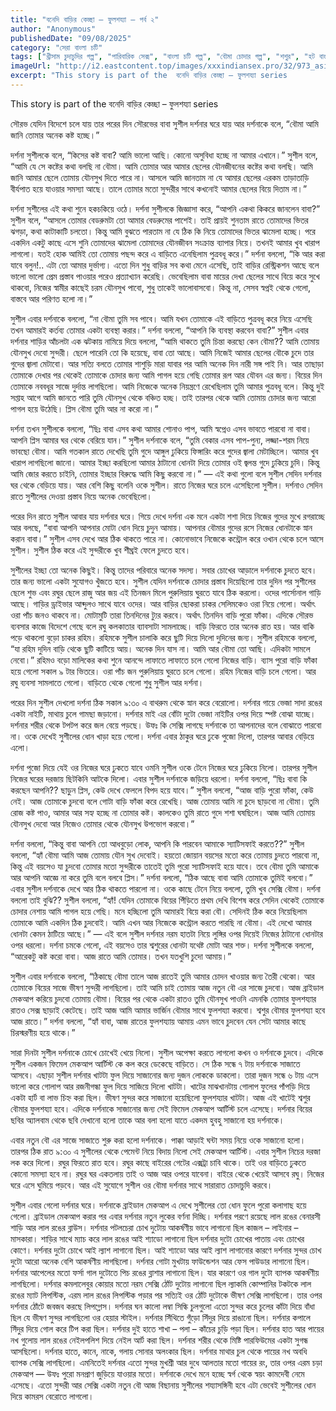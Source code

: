 ```yaml
---
title: "বনেদি বাড়ির কেচ্ছা – ফুলশয্যা – পর্ব ২"
author: "Anonymous"
publishedDate: "09/08/2025"
category: "সেরা বাংলা চটি"
tags: ["থ্রীসাম চুদাচুদির গল্প", "পারিবারিক সেক্স", "বাংলা চটি গল্প", "বৌমা চোদার গল্প", "শশুর", "হট বাংলা চটি"]
imageUrl: "http://i2.eastcontent.top/images/xxxindiansex.pro/32/973_asian.jpg"
excerpt: "This story is part of the  বনেদি বাড়ির কেচ্ছা – ফুলশয্যা series             সৌরভ যেদিন বিদেশে চলে যায় তার পরের দিন সৌরভের বাবা সুশীল দর্শনার ঘরে যায় আর দর্শনাকে বলে, “বৌমা আমি জানি তোমার অনেক কষ্ট হচ্..."
---
```


This story is part of the 
বনেদি বাড়ির কেচ্ছা – ফুলশয্যা series












সৌরভ যেদিন বিদেশে চলে যায় তার পরের দিন সৌরভের বাবা সুশীল দর্শনার ঘরে যায় আর দর্শনাকে বলে, “বৌমা আমি জানি তোমার অনেক কষ্ট হচ্ছে।”


দর্শনা সুশীলকে বলে, “কিসের কষ্ট বাবা? আমি ভালো আছি। কোনো অসুবিধা হচ্ছে না আমার এখানে।” সুশীল বলে, “আমি যে সে কষ্টের কথা বলছি না বৌমা। আমি তোমার আর আমার ছেলের যৌনজীবনের কষ্টের কথা বলছি। আমি জানি আমার ছেলে তোমায় যৌনসুখ দিতে পারে না। আসলে আমি জানতাম না যে আমার ছেলের এরকম তাড়াতাড়ি বীর্যপাত হয়ে যাওয়ার সমস্যা আছে। তালে তোমার মতো সুন্দরীর সাথে কখনোই আমার ছেলের বিয়ে দিতাম না।”


দর্শনা সুশীলের এই কথা শুনে হকচকিয়ে ওঠে। দর্শনা সুশীলকে জিজ্ঞাসা করে, “আপনি একথা কিকরে জানলেন বাবা?” সুশীল বলে, “আসলে তোমার বেডরুমটা তো আমার বেডরুমের পাশেই। তাই প্রায়ই শুনতাম রাতে তোমাদের ভিতর ঝগড়া, কথা কাটাকাটি চলতো। কিন্তু আমি বুঝতে পারতাম না যে ঠিক কি নিয়ে তোমাদের ভিতর ঝামেলা হচ্ছে। পরে একদিন একটু কাছে এসে শুনি তোমাদের ঝামেলা তোমাদের যৌনজীবন সংক্রান্ত ব্যাপার নিয়ে। তখনই আমার খুব খারাপ লাগলো। যতই হোক আমিই তো তোমায় পছন্দ করে এ বাড়িতে এনেছিলাম পুত্রবধূ করে।” দর্শনা বললো, “কি আর করা যাবে বলুন!.. এটা তো আমার দুর্ভাগ্য। এতো দিন শুধু বাড়ির সব কথা মেনে এসেছি, তাই বাড়ির রেস্ট্রিকশন আছে বলে ভালো ভালো প্রেম প্রস্তাব পাওয়ার পরেও প্রত্যাখ্যান করেছি। ভেবেছিলাম বাবা মায়ের দেখা ছেলের সাথে বিয়ে করে সুখে থাকবো, নিজের স্বামীর কাছেই চরম যৌনসুখ পাবো, শুধু তাকেই ভালোবাসবো। কিন্তু না, সেসব স্বপ্নই থেকে গেলো, বাস্তবে আর পরিণত হলো না।”


সুশীল এবার দর্শনাকে বললো, “না বৌমা তুমি সব পাবে। আমি যখন তোমাকে এই বাড়িতে পুত্রবধূ করে নিয়ে এসেছি তখন আমারই কর্তব্য তোমার একটা ব্যবস্থা করার।” দর্শনা বললো, “আপনি কি ব্যবস্থা করবেন বাবা?” সুশীল এবার দর্শনার শাড়ির আঁচলটা এক ঝটকায় নামিয়ে দিয়ে বললো, “আমি থাকতে তুমি চিন্তা করছো কেন বৌমা?? আমি তোমায় যৌনসুখ দেবো সুন্দরী। ছেলে পারেনি তো কি হয়েছে, বাবা তো আছে। আমি নিজেই আমার ছেলের বৌকে চুদে তার গুদের জ্বালা মেটাবো। আর সত্যি বলতে তোমার শাশুড়ি মারা যাবার পর আমি অনেক দিন নারী সঙ্গ পাই নি। আর তাছাড়া তোমাকে দেখার পর থেকেই তোমাকে চোদার জন্য আমি পাগল হয়ে গেছি তোমার রূপ আর যৌবন এর জন্য। বিয়ের দিন তোমাকে নববধূর সাজে দুর্দান্ত লাগছিলো। আমি নিজেকে অনেক নিয়ন্ত্রণে রেখেছিলাম তুমি আমার পুত্রবধূ বলে। কিন্তু দুই সপ্তাহ আগে আমি জানতে পারি তুমি যৌনসুখ থেকে বঞ্চিত হচ্ছ। তাই তারপর থেকে আমি তোমায় চোদার জন্য আরো পাগল হয়ে উঠেছি। প্লিস বৌমা তুমি আর না করো না।”


দর্শনা তখন সুশীলকে বললো, “ছিঃ বাবা এসব কথা আমার শোনাও পাপ, আমি স্বপ্নেও এসব ভাবতে পারবো না বাবা। আপনি প্লিস আমার ঘর থেকে বেরিয়ে যান।” সুশীল দর্শনাকে বলে, “তুমি বেকার এসব পাপ-পুন্য, লজ্জা-শরম নিয়ে ভাবছো বৌমা। আমি গতকাল রাতে দেখেছি তুমি গুদে আঙ্গুল ঢুকিয়ে ফিঙ্গারিং করে গুদের জ্বালা মেটাচ্ছিলে। আমার খুব খারাপ লাগছিলো জানো। আমার ইচ্ছা করছিলো আমার ঠাটানো ধোনটা দিয়ে তোমার ওই জ্বলন্ত গুদে ঢুকিয়ে চুদি। কিন্তু আমি জোর করতে চাইনি, তোমার ইচ্ছার বিরুদ্ধে আমি কিছু করবো না।” — এই কথা গুলো বলে সুশীল সেদিন দর্শনার ঘর থেকে বেড়িয়ে যায়। আর বেশি কিছু বলেনি ওকে সুশীল। রাতে নিজের ঘরে চলে এসেছিলো সুশীল। দর্শনাও সেদিন রাতে সুশীলের দেওয়া প্রস্তাব নিয়ে অনেক ভেবেছিলো।


পরের দিন রাতে সুশীল আবার যায় দর্শনার ঘরে। গিয়ে দেখে দর্শনা এক মনে একটা শশা দিয়ে নিজের গুদের মুখে রগরাচ্ছে আর বলছে, “বাবা আপনি আপনার মোটা ধোন দিয়ে চুদুন আমায়। আপনার বৌমার গুদের রসে নিজের ধোনটাকে স্নান করান বাবা।” সুশীল এসব দেখে আর ঠিক থাকতে পারে না। কোনোভাবে নিজেকে কন্ট্রোল করে ওখান থেকে চলে আসে সুশীল। সুশীল ঠিক করে এই সুন্দরীকে খুব শীঘ্রই ফেলে চুদতে হবে।


সুশীলের ইচ্ছা তো অনেক কিছুই। কিন্তু তাদের পরিবারে অনেক সদস্য। সবার চোখের আড়ালে দর্শনাকে চুদতে হবে। তার জন্য ভালো একটা সুযোগও খুঁজতে হবে। সুশীল যেদিন দর্শনাকে চোদার প্রস্তাব দিয়েছিলো তার দুদিন পর সুশীলের ছেলে শুভ এবং রঘুর ছেলে রাজু আর জয় এই তিনজন মিলে পুরুলিয়ায় ঘুরতে যাবে ঠিক করলো। ওদের পার্সোনাল গাড়ি আছে। গাড়ির ড্রাইভার আব্দুলও সাথে যাবে ওদের। আর বাড়ির ছোকরা চাকর সেলিমকেও ওরা নিয়ে গেলো। অর্থাৎ ওরা পাঁচ জনও থাকবে না। মোটামুটি তারা তিনদিনের ট্যুর করবে। অর্থাৎ তিনদিন বাড়ি পুরো ফাঁকা। এদিকে সৌরভ ব্যবসার কাজে বিদেশে গেছে বলে রঘু কলকাতার ব্যাবসাটা সামলাচ্ছে। বাড়ি ফিরতে তার অনেক রাত হয়। আর বাকি পড়ে থাকলো বুড়ো চাকর রহিম। রহিমকে সুশীল চালাকি করে ছুটি দিয়ে দিলো দুদিনের জন্য। সুশীল রহিমকে বললো, “যা রহিম দুদিন বাড়ি থেকে ছুটি কাটিয়ে আয়। অনেক দিন যাস না। আমি আর বৌমা তো আছি। এদিকটা সামলে নেবো।” রহিমও বড়ো মালিকের কথা শুনে আনন্দে লাফাতে লাফাতে চলে গেলো নিজের বাড়ি। ব্যাস পুরো বাড়ি ফাঁকা হয়ে গেলো সকাল ৯ টার ভিতরে। ওরা পাঁচ জন পুরুলিয়ায় ঘুরতে চলে গেলো। রহিম নিজের বাড়ি চলে গেলো। আর রঘু ব্যবসা সামলাতে গেলো। বাড়িতে থেকে গেলো শুধু সুশীল আর দর্শনা।


পরের দিন সুশীল দেখলো দর্শনা ঠিক সকাল ৯:৩০ এ বাথরুম থেকে স্নান করে বেরোলো। দর্শনার গায়ে ভেজা সাদা রঙের একটা নাইটি, মাথায় চুলে গামছা জড়ানো। দর্শনার মাই এর বোঁটা দুটো ভেজা নাইটির ওপর দিয়ে স্পষ্ট বোঝা যাচ্ছে। দর্শনার শরীর থেকে টপটপ করে জল বেয়ে পড়ছে। উফঃ কি সেক্সি লাগছে দর্শনাকে তা আপনাদের বলে বোঝাতে পারবো না। ওকে দেখেই সুশীলের ধোন খাড়া হয়ে গেলো। দর্শনা এবার ঠাকুর ঘরে ঢুকে পুজো দিলো, তারপর আবার বেড়িয়ে এলো।


দর্শনা পুজো দিয়ে যেই ওর নিজের ঘরে ঢুকতে যাবে ওমনি সুশীল ওকে টেনে নিজের ঘরে ঢুকিয়ে নিলো। তারপর সুশীল নিজের ঘরের দরজায় ছিটকিনি আটকে দিলো। এবার সুশীল দর্শনাকে জড়িয়ে ধরলো। দর্শনা বললো, “ছিঃ বাবা কি করছেন আপনি?? ছাড়ুন প্লিস, কেউ দেখে ফেললে বিপদ হয়ে যাবে।” সুশীল বললো, “আজ বাড়ি পুরো ফাঁকা, কেউ নেই। আজ তোমাকে চুদবো বলে গোটা বাড়ি ফাঁকা করে রেখেছি। আজ তোমায় আমি না চুদে ছাড়বো না বৌমা। তুমি রোজ কষ্ট পাও, আমার আর সহ্য হচ্ছে না তোমার কষ্ট। কালকেও তুমি রাতে গুদে শশা ঘষছিলে। আজ আমি তোমায় যৌনসুখ দেবো আর নিজেও তোমার থেকে যৌনসুখ উপভোগ করবো।”


দর্শনা বললো, “কিন্তু বাবা আপনি তো আধবুড়ো লোক, আপনি কি পারবেন আমাকে স্যাটিসফাই করতে??” সুশীল বললো, “হ্যাঁ বৌমা আমি আজ তোমায় যৌন সুখ দেবোই। হয়তো জোয়ান বয়সের মতো করে তোমায় চুদতে পারবো না, কিন্তু এই বয়সেও যা চুদবো তোমার মতো সুন্দরীকে তাতেই তুমি পুরো স্যাটিসফাই হয়ে যাবে। তবে বৌমা তুমি আমাকে আর আপনি আজ্ঞে না করে তুমি বলে বলবে প্লিস।” দর্শনা বললো, “ঠিক আছে বাবা আমি তোমাকে তুমিই বলবো।” এবার সুশীল দর্শনাকে দেখে আর ঠিক থাকতে পারলো না। ওকে কাছে টেনে নিয়ে বললো, তুমি খুব সেক্সি বৌমা। দর্শনা বললো তাই বুঝি?? সুশীল বললো, “হ্যাঁ! যেদিন তোমাকে বিয়ের পিঁড়িতে প্রথম দেখি বিশেষ করে সেদিন থেকেই তোমাকে চোদার নেশায় আমি পাগল হয়ে গেছি। মনে হচ্ছিলো তুমি আমারই বিয়ে করা বৌ। সেদিনই ঠিক করে নিয়েছিলাম তোমাকে আমি একদিন ঠিক চুদবোই। আমি এখন আর নিজেকে কন্ট্রোল করতে পারছি না বৌমা। এই দেখো আমার ধোনটা কেমন ঠাটিয়ে আছে।” — এই বলে সুশীল দর্শনার নরম হাতটা নিয়ে লুঙ্গির ওপর দিয়েই নিজের ঠাটানো ধোনটার ওপর ধরলো। দর্শনা চমকে গেলো, এই বয়সেও তার শ্বশুরের ধোনটা যথেষ্ট মোটা আর শক্ত। দর্শনা সুশীলকে বললো, “আরেকটু কষ্ট করো বাবা। আজ রাতে আমি তোমার। তখন যতখুশি চুদো আমায়।”


সুশীল এবার দর্শনাকে বললো, “ঠিকাছে বৌমা তালে আজ রাতেই তুমি আমার চোদন খাওয়ার জন্য তৈরী থেকো। আর তোমাকে বিয়ের সাজে ভীষণ সুন্দরী লাগছিলো। তাই আমি চাই তোমায় আজ নতুন বৌ এর সাজে চুদবো। আজ ব্রাইডাল মেকআপ করিয়ে চুদবো তোমায় বৌমা। বিয়ের পর থেকে একটা রাতও তুমি যৌনসুখ পাওনি এমনকি তোমার ফুলশয্যার রাতও সেক্স ছাড়াই কেটেছে। তাই আজ আমি আমার ভার্জিন বৌমার সাথে ফুলশয্যা করবো। শ্বশুর বৌমার ফুলশয্যা হবে আজ রাতে।” দর্শনা বললো, “হ্যাঁ বাবা, আজ রাতের ফুলশয্যায় আমায় এমন ভাবে চুদবেন যেন সেটা আমার কাছে চিরস্মরণীয় হয়ে থাকে।”


সারা দিনটা সুশীল দর্শনাকে চোখে চোখেই খেয়ে নিলো। সুশীল অপেক্ষা করতে লাগলো কখন ও দর্শনাকে চুদবে। এদিকে সুশীল একজন ফিমেল মেকআপ আর্টিস্ট কে কল করে ডেকেছে বাড়িতে। সে ঠিক সন্ধে ৭ টায় দর্শনাকে সাজাতে আসবে। এছাড়া সুশীল দর্শনার খাটটা ফুল দিয়ে সাজানোর জন্য দুজন লোককে ডাকলো। তারা দুজন সন্ধে ৬ টায় এসে ভালো করে গোলাপ আর রজনীগন্ধা ফুল দিয়ে সাজিয়ে দিলো খাটটা। খাটের মাঝখানটায় গোলাপ ফুলের পাঁপড়ি দিয়ে একটা হার্ট বা লাভ চিহ্ন করা ছিল। ভীষণ সুন্দর করে সাজানো হয়েছিলো ফুলশয্যার খাটটা। আজ এই খাটেই শ্বশুর বৌমার ফুলশয্যা হবে। এদিকে দর্শনাকে সাজানোর জন্য সেই ফিমেল মেকআপ আর্টিস্ট চলে এসেছে। দর্শনার বিয়ের ছবির অ্যালবাম থেকে ছবি দেখানো হলো তাকে আর বলা হলো যাতে একদম হুবহু সাজানো হয় দর্শনাকে।


এবার নতুন বৌ এর সাজে সাজাতে শুরু করা হলো দর্শনাকে। পাক্কা আড়াই ঘন্টা সময় নিয়ে ওকে সাজানো হলো। তারপর ঠিক রাত ৯:৩০ এ সুশীলের থেকে পেমেন্ট নিয়ে বিদায় নিলো সেই মেকআপ আর্টিস্ট। এবার সুশীল নিচের দরজা লক করে দিলো। রঘুর ফিরতে রাত হবে। রঘুর কাছে বাইরের গেটের এক্সট্রা চাবি থাকে। তাই ওর বাড়িতে ঢুকতে কোনো সমস্যা হবে না। রঘুর ঘর একতলায় তাই ও আজ আর ওপরে যাবেনা। বাইরে থেকে খেয়েই আসবে রঘু। নিজের ঘরে এসে ঘুমিয়ে পড়বে। আর এই সুযোগে সুশীল ওর বৌমা দর্শনার সাথে সারারাত চোদাচুদি করবে।


সুশীল এবার গেলো দর্শনার ঘরে। দর্শনাকে ব্রাইডাল মেকআপ এ দেখে সুশীলের তো ধোন ফুলে পুরো কলাগাছ হয়ে গেলো। ব্রাইডাল মেকআপ করার পর এবার দর্শনার নতুন লুকের বর্ণনা দিচ্ছি। দর্শনার পরণে রয়েছে লাল রঙের বেনারসী শাড়ি আর লাল রঙের ব্লাউস। দর্শনার পটলচেরা চোখ দুটোয় আকর্ষণীয় ভাবে লাগানো ছিল কাজল – লাইনার – মাসকারা। শাড়ির সাথে ম্যাচ করে লাল রঙের আই শ্যাডো লাগানো ছিল দর্শনার দুটো চোখের পাতায় এবং চোখের কোণে। দর্শনার দুটো চোখে আই ল্যাশ লাগানো ছিল। আই শ্যাডো আর আই ল্যাশ লাগানোর কারণে দর্শনার সুন্দর চোখ দুটো আরো অনেক বেশি আকর্ষণীয় লাগছিলো। দর্শনার গোটা মুখটায় ফাউন্ডেশন আর ফেস পাউডার লাগানো ছিল। দর্শনার আপেলের মতো ফর্সা গাল দুটোতে পিচ রঙের ব্লাশার লাগানো ছিল। যার কারণে ওর গাল দুটো ব্যাপক আকর্ষণীয় লাগছিলো। দর্শনার কমলালেবুর কোয়ার মতো নরম সেক্সি ঠোঁট দুটোয় লাগানো ছিল ল্যাকমি কোম্পানির টকটকে লাল রঙের ম্যাট লিপস্টিক, এরম লাল রঙের লিপস্টিক পড়ার পর সত্যিই ওর ঠোঁট দুটোকে ভীষণ সেক্সি লাগছিলো। তার ওপর দর্শনার ঠোঁটে জবজব করছে লিপগ্লোস। দর্শনার ঘন কালো লম্বা সিল্কি চুলগুলো এতো সুন্দর করে চুলের কাঁটা দিয়ে বাঁধা ছিল যে ভীষণ সুন্দর লাগছিলো ওর হেয়ার স্টাইল। দর্শনার সিঁথিতে গুঁড়ো সিঁদুর দিয়ে রাঙানো ছিল। দর্শনার কপালে সিঁদুর দিয়ে গোল করে টিপ করা ছিল। দর্শনার দুই হাতে শাখা – পলা – কাঁচের চুড়ি পড়া ছিল। দর্শনার হাত আর পায়ের নখ গুলোয় লাল রঙের নেইলপলিশ দিয়ে নেইল আর্ট করা ছিল। দর্শনার শরীর থেকে মিষ্টি পারফিউমের একটা সুগন্ধ আসছিলো। দর্শনার হাতে, কানে, নাকে, গলায় সোনার অলংকার ছিল। দর্শনার মাথার চুল থেকে পায়ের নখ অবধি ব্যাপক সেক্সি লাগছিলো। এমনিতেই দর্শনার এতো সুন্দর মুখশ্রী আর দুধে আলতার মতো গায়ের রং, তার ওপর এরম চড়া মেকআপ — উফঃ পুরো মনপ্রাণ জুড়িয়ে যাওয়ার মতো। দর্শনাকে দেখে মনে হচ্ছে স্বর্গ থেকে স্বয়ং কামদেবী নেমে এসেছে। এতো সুন্দরী আর সেক্সি একটা নতুন বৌ আজ বিছানায় সুশীলের শয্যাসঙ্গিনী হবে এটা ভেবেই সুশীলের ধোন দিয়ে কামরস বেরোতে লাগলো।
